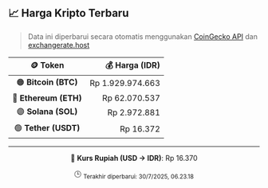 

<!-- HARGA_KRIPTO -->
## 📈 Harga Kripto Terbaru

> Data ini diperbarui secara otomatis menggunakan [CoinGecko API](https://www.coingecko.com/) dan [exchangerate.host](https://exchangerate.host/)

<div align="center">

| 🪙 Token | 💰 Harga (IDR) |
|:------:|---------------:|
| 🟠 **Bitcoin (BTC)**   | Rp 1.929.974.663 |
| 🔵 **Ethereum (ETH)**  | Rp 62.070.537 |
| 🟣 **Solana (SOL)**    | Rp 2.972.881 |
| 🟢 **Tether (USDT)**   | Rp 16.372 |

---

💱 **Kurs Rupiah (USD → IDR)**: Rp 16.370

🕒 <sub>Terakhir diperbarui: 30/7/2025, 06.23.18</sub>

</div>
<!-- /HARGA_KRIPTO -->